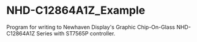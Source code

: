 # NHD-C12864A1Z_Example
Program for writing to Newhaven Display's Graphic Chip-On-Glass NHD-C12864A1Z Series with ST7565P controller.
